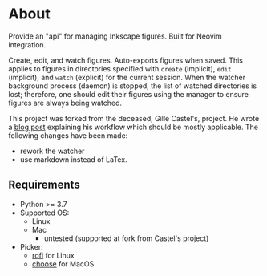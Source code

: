 # About

Provide an "api" for managing Inkscape figures. Built for Neovim integration.

Create, edit, and watch figures. Auto-exports figures when saved. This applies
to figures in directories specified with `create` (implicit), `edit`
(implicit), and `watch` (explicit) for the current session. When the watcher
background process (daemon) is stopped, the list of watched directories is lost;
therefore, one should edit their figures using the manager to ensure figures are
always being watched.

This project was forked from the deceased, Gille Castel's, project. He wrote a
[blog post](https://castel.dev/post/lecture-notes-2/) explaining his workflow which
should be mostly applicable. The following changes have been made:

- rework the watcher
- use markdown instead of LaTex.

## Requirements

- Python >= 3.7
- Supported OS:
  - Linux
  - Mac
    - untested (supported at fork from Castel's project)
- Picker:
  - [rofi](https://github.com/davatorium/rofi) for Linux
  - [choose](https://github.com/chipsenkbeil/choose) for MacOS
